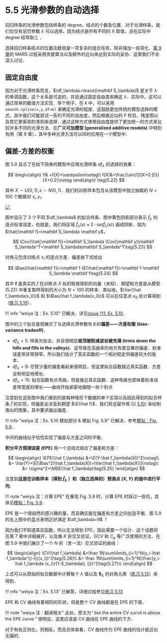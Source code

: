 # 5.5 光滑参数的自动选择

回归样条的光滑参数包括样条的 degree，结点的个数及位置．对于光滑样条，我们仅仅有惩罚参数 $\lambda$ 可以选择，因为结点是所有不同的 $X$ 取值，且在实际中 degree 经常取三 ．

选择回归样条结点的位置及数目是一项复杂的组合任务，除非强加一些简化．[第 9 章](../09-Additive-Models-Trees-and-Related-Methods/9.0-Introduction/index.html)的 MARS 过程采用贪婪算法以及额外的近似来达到实际的妥协．这里我们不会深入讨论．

## 固定自由度

因为对于光滑样条而言，$\df_\lambda=\trace(\mathbf S_\lambda)$ 是关于 $\lambda$ 的单调函数，这个关系是可逆的，并且通过固定自由度来确定 $\lambda$．实际中，这可以通过简单的数值方法实现．举个例子，在 `R` 中，可以采用 `smooth.spline(x,y,df=6)` 来确定光滑的程度．这鼓励更加传统的模型选择的模式，其中我们可能尝试一系列不同的自由度，然后根据近似的 $F$ 检验，残差图以及其它更客观的准则来选择．通过这种方式使用自由度提供了更加统一的方式来比较许多不同的光滑方法．在**广义可加模型 (generalized additive models)** 中特别有用（第 9 章），其中多种光滑方法可以同时应用在一个模型中．

## 偏差-方差的权衡

图 5.9 显示了在如下简单的模型中应用光滑样条 $df_\lambda$ 的选择的效果：

$$
\begin{align}
Y& =f(X)+\varepsilon\notag\\
f(X)&=\frac{\sin(12(X+0.2))}{X+0.2}\notag
\end{align}
\tag{5.22}
$$

其中 $X\sim U[0,1], \varepsilon\sim N(0, 1)$．我们的训练样本包含从该模型中独立抽取的 $N=100$ 个数据对 $x_i,y_i$．

![](../img/05/fig5.9.png)

图中显示了 3 个不同 $\df_\lambda$ 的拟合样条．图中黄色阴影部分表示 $\hat f_\lambda$ 的逐点标准误差，也就是，我们将区域 $\hat f_\lambda(x)\pm 2\cdot se(\hat f_\lambda(x))$ 画成阴影．因为 $\hat{\mathbf f}=\mathbf S_\lambda \mathbf y$，

$$
\Cov(\hat{\mathbf f})=\mathbf S_\lambda \Cov(\mathbf y)\mathbf S_\lambda^T=\mathbf S_\lambda\mathbf S_\lambda^T\tag{5.23}
$$

对角元包含训练点 $x_i$ 的逐点方差．偏差由下式给出

$$
\Bias(\hat{\mathbf f})=\mathbf f-\E(\hat{\mathbf f})=\mathbf f-\mathbf S_\lambda \mathbf f\tag{5.24}
$$

其中 $\mathbf f$ 是真实的 $f$ 在训练点 $X$ 处的取值得到的向量（未知）．期望和方差是从模型 (5.22) 中重复取样得到的大小为 $N=100$ 的样本．类似地，$\Var(\hat f_\lambda(x_0))$ 和 $\Bias(\hat f_\lambda(x_0))$ 可以在任意点 $x_0$ 处计算得到（[练习 5.10](https://github.com/szcf-weiya/ESL-CN/issues/111)）．

!!! info "weiya 注：Ex. 5.10"
    已解决，详见[Issue 111: Ex. 5.10](https://github.com/szcf-weiya/ESL-CN/issues/111)．

图中的三个拟合直观展示了与选择光滑参数有关的**偏差——方差权衡 (bias-variance tradeoff)**．

- $df_\lambda=5$: 样条欠拟合，并且很明显**坡顶被削减波谷被充填 (trims down the hills and fills in the valleys)**．这导致在高曲率的地方有更显著的偏差．标准误差带非常狭窄，所以我们估计了真实函数的一个相对稳定但偏差较大的版本．
- $df_\lambda=9$: 尽管少量的偏差看起来很明显，但这里拟合函数接近真实函数．方差没有明显地增长．
- $df_\lambda=15$: 拟合函数有点弯曲，但是接近真实函数．这种弯曲也意味着标准误差带宽度的增长——曲线开始紧密地跟随一些个别点

注意到在这些图中我们看到的是每种情形下数据的单个实现以及因此得到的拟合样条 $\hat f$ 的实现，但偏差会涉及到期望 $\E(\hat f)$．我们将这留作练习( [5.10](https://github.com/szcf-weiya/ESL-CN/issues/111)) 来绘制类似的图象，其中要求画出偏差．

!!! info "weiya 注：Ex. 5.10 模拟部分 & 模拟 Fig. 5.9"
    已解决，参考[模拟：Fig. 5.9](../notes/spline/sim-5-9/index.html)．


中间的曲线似乎恰恰实现了偏差与方差之间的平衡．

**积分平方预测误差 (EPE)** 用一个总结式结合了偏差和方差：

$$
\begin{align}
\EPE(\hat f_\lambda) &=\E(Y-\hat f_\lambda(X))^2\notag\\
&= \Var(Y)+\E[\Bias^2(\hat f_\lambda(X))+\Var(\hat f_\lambda(X))]\notag\\
&= \sigma^2+\MSE(\hat f_\lambda)\tag{5.25}
\end{align}
$$

注意到**这是在训练样本（得到 $\hat f_\lambda$ ）和（独立选择的）预测点 $(X,Y)$ 的值中进行平均**．

!!! note "weiya 注：计算 EPE"
    在重现 Fig. 5.9 时，计算 EPE 时踩过一些坑，具体见[模拟：Fig. 5.9](../notes/spline/sim-5-9/index.html)．

EPE 是一个很自然的感兴趣的量，而且确实能在偏差和方差之间创造平衡．图 5.9 的左上图中的蓝点表明正好满足 $\df_\lambda=9$ ！

因为我们不知道真实函数，所以无法得到 EPE，因此需要一个估计．这个话题将在第 7 章中详细展开，以及像 $K$ 折交叉验证，GCV 和 $C_p$ 等广泛使用的方法．在图 5.9 中我们展示了一个 $N$ 折（舍一法）交叉验证的曲线：

$$
\begin{align}
\CV(\hat f_\lambda) &=\frac 1N\sum\limits_{i=1}^N(y_i-\hat f_\lambda^{(-i)}(x_i))^2\tag{5.26}\\
&= \frac 1N\sum\limits_{i=1}^N(\frac{y_i-\hat f_\lambda (x_i)}{1-S_\lambda(i, i)})^2\tag{5.27}\\
\end{align}
$$

上式可以从原始的拟合数据中计算每个 $\lambda$ 值以及 $\mathbf S_\lambda$ 的对角元素（[练习 5.13](https://github.com/szcf-weiya/ESL-CN/issues/112)）来得到．

!!! info "weiya 注：Ex. 5.13"
    已解答，详细过程参见[练习 5.13](https://github.com/szcf-weiya/ESL-CN/issues/112)

EPE 和 CV 曲线有着相同的形状，但是整个 CV 曲线都是在 EPE 的下面．

!!! note "weiya 注：翻译相关"
    此处，原文为“ but the entire CV curve is above the EPE curve.” 很明显，这里应该是 CV 曲线在 EPE 曲线的下方．

对于有些正则化，则相反，而且总体来看，CV 曲线作为 EPE 曲线的估计是近似无偏的．
